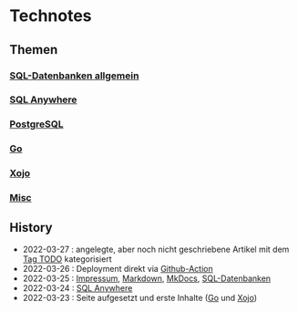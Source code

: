# Technotes

## Themen

### [SQL-Datenbanken allgemein](sql/)

### [SQL Anywhere](sql-anywhere/)

### [PostgreSQL](postgresql/)

### [Go](go/)

### [Xojo](xojo/)

### [Misc](misc/)


## History

- 2022-03-27 : angelegte, aber noch nicht geschriebene Artikel mit dem [Tag TODO](/tags/) kategorisiert
- 2022-03-26 : Deployment direkt via [Github-Action](/misc/github-action/)
- 2022-03-25 : [Impressum](/info), [Markdown](/misc/markdown), [MkDocs](/misc/mkdocs), [SQL-Datenbanken](/sql/)
- 2022-03-24 : [SQL Anywhere](/sql-anywhere/)
- 2022-03-23 : Seite aufgesetzt und erste Inhalte ([Go](go/) und [Xojo](xojo/))
